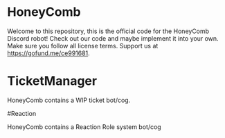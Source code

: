 # HoneyComb

Welcome to this repository, this is the official code for the HoneyComb Discord robot! Check out our code and maybe implement it into your own. Make sure you follow all license terms. Support us at https://gofund.me/ce991681.

# TicketManager

HoneyComb contains a WIP ticket bot/cog.

#Reaction

HoneyComb contains a Reaction Role system bot/cog
